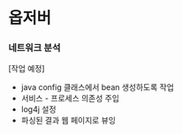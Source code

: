 # 옵저버### 네트워크 분석[작업 예정]- java config 클래스에서 bean 생성하도록 작업- 서비스 - 프로세스 의존성 주입- log4j 설정- 파싱된 결과 웹 페이지로 뷰잉